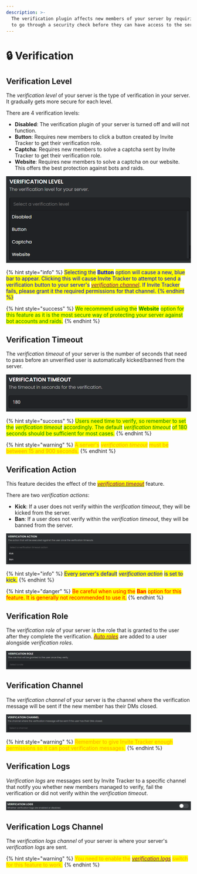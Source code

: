 ```yaml
---
description: >-
  The verification plugin affects new members of your server by requiring them
  to go through a security check before they can have access to the server.
---
```


# 🔒 Verification

## Verification Level

The _verification level_ of your server is the type of verification in your server. It gradually gets more secure for each level.

There are 4 verification levels:

* **Disabled**: The verification plugin of your server is turned off and will not function.
* **Button**: Requires new members to click a button created by Invite Tracker to get their verification role.
* **Captcha**: Requires new members to solve a captcha sent by Invite Tracker to get their verification role.
* **Website**: Requires new members to solve a captcha on our website. This offers the best protection against bots and raids.

![](<../../.gitbook/assets/image (77).png>)

{% hint style="info" %}
<mark style="color:blue;">Selecting the</mark> <mark style="color:blue;"></mark><mark style="color:blue;">**Button**</mark> <mark style="color:blue;"></mark><mark style="color:blue;">option will cause a new, blue bar to appear. Clicking this will cause Invite Tracker to attempt to send a verification button to your server's</mark> [_<mark style="color:purple;">verification channel</mark>_](verification.md#verification-channel)<mark style="color:red;"><mark style="color:blue;">.<mark style="color:blue;"></mark> <mark style="color:blue;"></mark><mark style="color:blue;">If Invite Tracker fails, please grant it the required permissions for that channel.</mark>
{% endhint %}

{% hint style="success" %}
<mark style="color:green;">We recommend using the</mark> <mark style="color:green;"></mark><mark style="color:green;">**Website**</mark> <mark style="color:green;"></mark><mark style="color:green;">option for this feature as it is the most secure way of protecting your server against bot accounts and raids.</mark>
{% endhint %}

## Verification Timeout

The _verification timeout_ of your server is the number of seconds that need to pass before an unverified user is automatically kicked/banned from the server.

![](<../../.gitbook/assets/image (40).png>)

{% hint style="success" %}
<mark style="color:green;">Users need time to verify, so remember to set the</mark> <mark style="color:green;"></mark>_<mark style="color:green;">verification timeout</mark>_ <mark style="color:green;"></mark><mark style="color:green;">accordingly. The default</mark> <mark style="color:green;"></mark>_<mark style="color:green;">verification timeout</mark>_ <mark style="color:green;"></mark><mark style="color:green;">of 180 seconds should be sufficient for most cases.</mark>
{% endhint %}

{% hint style="warning" %}
<mark style="color:orange;">A server's</mark> <mark style="color:orange;"></mark>_<mark style="color:orange;">verification timeout</mark>_ <mark style="color:orange;"></mark><mark style="color:orange;">must be between 15 and 900 seconds.</mark>
{% endhint %}

## Verification Action

This feature decides the effect of the [_<mark style="color:purple;">verification timeout</mark>_](verification.md#verification-timeout) feature.

There are two _verification actions_:

* **Kick**: If a user does not verify within the _verification timeout_, they will be kicked from the server.
* **Ban**: If a user does not verify within the _verification timeout_, they will be banned from the server.

![](<../../.gitbook/assets/image (63).png>)

{% hint style="info" %}
<mark style="color:blue;">Every server's default</mark> <mark style="color:blue;"></mark>_<mark style="color:blue;">verification action</mark>_ <mark style="color:blue;"></mark><mark style="color:blue;">is set to kick.</mark>
{% endhint %}

{% hint style="danger" %}
<mark style="color:red;">Be careful when using the</mark> <mark style="color:red;"></mark><mark style="color:red;">**Ban**</mark> <mark style="color:red;"></mark><mark style="color:red;">option for this feature. It is generally not recommended to use it.</mark>
{% endhint %}

## Verification Role

The _verification role_ of your server is the role that is granted to the user after they complete the verification. [_<mark style="color:purple;">Auto roles</mark>_](administration.md#auto-roles) are added to a user alongside _verification roles_.

![](<../../.gitbook/assets/image (44).png>)

## Verification Channel

The _verification channel_ of your server is the channel where the verification message will be sent if the new member has their DMs closed.

![](<../../.gitbook/assets/image (31).png>)

{% hint style="warning" %}
<mark style="color:orange;">Remember to give Invite Tracker enough permissions so it can post verification messages.</mark>
{% endhint %}

## Verification Logs

_Verification_ _logs_ are messages sent by Invite Tracker to a specific channel that notify you whether new members managed to verify, fail the verification or did not verify within the _verification timeout_.

![](<../../.gitbook/assets/image (113).png>)

## Verification Logs Channel

The _verification logs channel_ of your server is where your server's _verification logs_ are sent.

{% hint style="warning" %}
<mark style="color:orange;">You need to enable the</mark> [_<mark style="color:purple;">verification logs</mark>_](verification.md#verification-logs) <mark style="color:orange;">switch for this feature to work.</mark>
{% endhint %}

